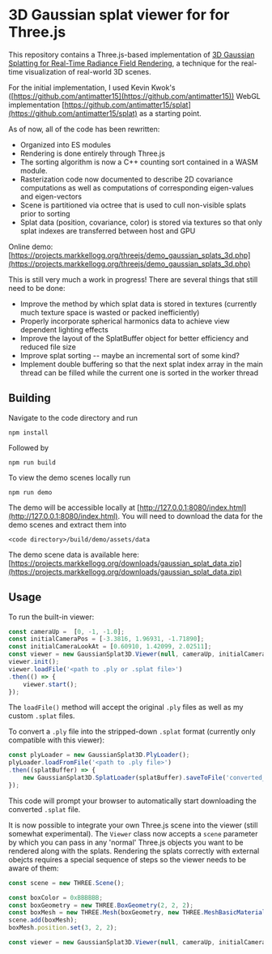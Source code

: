 # 3D Gaussian splat viewer for for Three.js

This repository contains a Three.js-based implementation of [3D Gaussian Splatting for Real-Time Radiance Field Rendering](https://repo-sam.inria.fr/fungraph/3d-gaussian-splatting/), a technique for the real-time visualization of real-world 3D scenes.

For the initial implementation, I used Kevin Kwok's ([https://github.com/antimatter15](https://github.com/antimatter15)) WebGL implementation [https://github.com/antimatter15/splat](https://github.com/antimatter15/splat) as a starting point.

As of now, all of the code has been rewritten:
 - Organized into ES modules
 - Rendering is done entirely through Three.js
 - The sorting algorithm is now a C++ counting sort contained in a WASM module.
 - Rasterization code now documented to describe 2D covariance computations as well as computations of corresponding eigen-values and eigen-vectors
 - Scene is partitioned via octree that is used to cull non-visible splats prior to sorting
 - Splat data (position, covariance, color) is stored via textures so that only splat indexes are transferred between host and GPU

Online demo: [https://projects.markkellogg.org/threejs/demo_gaussian_splats_3d.php](https://projects.markkellogg.org/threejs/demo_gaussian_splats_3d.php)

This is still very much a work in progress! There are several things that still need to be done:
  - Improve the method by which splat data is stored in textures (currently much texture space is wasted or packed inefficiently)
  - Properly incorporate spherical harmonics data to achieve view dependent lighting effects
  - Improve the layout of the SplatBuffer object for better efficiency and reduced file size
  - Improve splat sorting -- maybe an incremental sort of some kind?
  - Implement double buffering so that the next splat index array in the main thread can be filled while the current one is sorted in the worker thread

## Building
Navigate to the code directory and run
```
npm install
```
Followed by
```
npm run build
```
To view the demo scenes locally run
```
npm run demo
```
The demo will be accessible locally at [http://127.0.0.1:8080/index.html](http://127.0.0.1:8080/index.html). You will need to download the data for the demo scenes and extract them into 
```
<code directory>/build/demo/assets/data
```
The demo scene data is available here: [https://projects.markkellogg.org/downloads/gaussian_splat_data.zip](https://projects.markkellogg.org/downloads/gaussian_splat_data.zip)

## Usage

To run the built-in viewer:

```javascript
const cameraUp =  [0, -1, -1.0];
const initialCameraPos = [-3.3816, 1.96931, -1.71890];
const initialCameraLookAt = [0.60910, 1.42099, 2.02511];
const viewer = new GaussianSplat3D.Viewer(null, cameraUp, initialCameraPos, initialCameraLookAt);
viewer.init();
viewer.loadFile('<path to .ply or .splat file>')
.then(() => {
    viewer.start();
});
```

The `loadFile()` method will accept the original `.ply` files as well as my custom `.splat` files.

To convert a `.ply` file into the stripped-down `.splat` format (currently only compatible with this viewer):

```javascript
const plyLoader = new GaussianSplat3D.PlyLoader();
plyLoader.loadFromFile('<path to .ply file>')
.then((splatBuffer) => {
    new GaussianSplat3D.SplatLoader(splatBuffer).saveToFile('converted_file.splat');
});
```
This code will prompt your browser to automatically start downloading the converted `.splat` file.

It is now possible to integrate your own Three.js scene into the viewer (still somewhat experimental). The `Viewer` class now accepts a `scene` parameter by which you can pass in any 'normal' Three.js objects you want to be rendered along with the splats. Rendering the splats correctly with external obejcts requires a special sequence of steps so the viewer needs to be aware of them:
```javascript
const scene = new THREE.Scene();

const boxColor = 0xBBBBBB;
const boxGeometry = new THREE.BoxGeometry(2, 2, 2);
const boxMesh = new THREE.Mesh(boxGeometry, new THREE.MeshBasicMaterial({'color': boxColor}));
scene.add(boxMesh);
boxMesh.position.set(3, 2, 2);

const viewer = new GaussianSplat3D.Viewer(null, cameraUp, initialCameraPos, initialCameraLookAt, scene);
```
